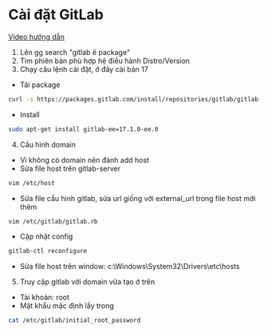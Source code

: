 # Cài đặt GitLab
[Video hướng dẫn](https://www.youtube.com/watch?v=Q6C5CoUxMuQ&list=PLsvroIvFNP1KU8foUeCC-hbJbqnAggWL2&index=13)
1. Lên gg search "gitlab ê package"
2. Tìm phiên bản phù hợp hệ điều hành Distro/Version
3. Chạy câu lệnh cài đặt, ở đây cài bản 17

- Tải package

``` sh
curl -s https://packages.gitlab.com/install/repositories/gitlab/gitlab-ee/script.deb.sh | sudo bash
```

- Install

``` sh
sudo apt-get install gitlab-ee=17.1.0-ee.0
```

4. Cấu hình domain

- Vì không có domain nên đành add host
- Sửa file host trên gitlab-server

``` sh
vim /etc/host
```

- Sửa file cấu hình gitlab, sửa url giống với external_url trong file host mới thêm

``` sh
vim /etc/gitlab/gitlab.rb
```

- Cập nhật config

``` sh
gitlab-ctl reconfigure
```

- Sửa file host trên window: c:\Windows\System32\Drivers\etc\hosts

5. Truy cập gitlab với domain vừa tạo ở trên

- Tài khoản: root
- Mật khẩu mặc định lấy trong

``` sh
cat /etc/gitlab/initial_root_password
```
